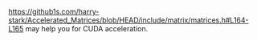 https://github1s.com/harry-stark/Accelerated_Matrices/blob/HEAD/include/matrix/matrices.h#L164-L165
may help you for CUDA acceleration.